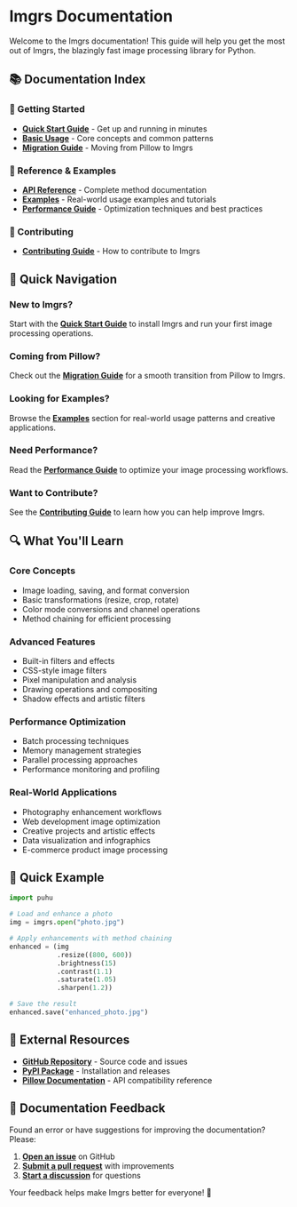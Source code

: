 # Imgrs Documentation

Welcome to the Imgrs documentation! This guide will help you get the most out of Imgrs, the blazingly fast image processing library for Python.

## 📚 Documentation Index

### 🚀 Getting Started
- **[Quick Start Guide](quickstart.md)** - Get up and running in minutes
- **[Basic Usage](basic-usage.md)** - Core concepts and common patterns
- **[Migration Guide](migration.md)** - Moving from Pillow to Imgrs

### 📖 Reference & Examples
- **[API Reference](api-reference.md)** - Complete method documentation
- **[Examples](examples.md)** - Real-world usage examples and tutorials
- **[Performance Guide](performance.md)** - Optimization techniques and best practices

### 🤝 Contributing
- **[Contributing Guide](contributing.md)** - How to contribute to Imgrs

## 🎯 Quick Navigation

### New to Imgrs?
Start with the **[Quick Start Guide](quickstart.md)** to install Imgrs and run your first image processing operations.

### Coming from Pillow?
Check out the **[Migration Guide](migration.md)** for a smooth transition from Pillow to Imgrs.

### Looking for Examples?
Browse the **[Examples](examples.md)** section for real-world usage patterns and creative applications.

### Need Performance?
Read the **[Performance Guide](performance.md)** to optimize your image processing workflows.

### Want to Contribute?
See the **[Contributing Guide](contributing.md)** to learn how you can help improve Imgrs.

## 🔍 What You'll Learn

### Core Concepts
- Image loading, saving, and format conversion
- Basic transformations (resize, crop, rotate)
- Color mode conversions and channel operations
- Method chaining for efficient processing

### Advanced Features
- Built-in filters and effects
- CSS-style image filters
- Pixel manipulation and analysis
- Drawing operations and compositing
- Shadow effects and artistic filters

### Performance Optimization
- Batch processing techniques
- Memory management strategies
- Parallel processing approaches
- Performance monitoring and profiling

### Real-World Applications
- Photography enhancement workflows
- Web development image optimization
- Creative projects and artistic effects
- Data visualization and infographics
- E-commerce product image processing

## 🚀 Quick Example

```python
import puhu

# Load and enhance a photo
img = imgrs.open("photo.jpg")

# Apply enhancements with method chaining
enhanced = (img
            .resize((800, 600))
            .brightness(15)
            .contrast(1.1)
            .saturate(1.05)
            .sharpen(1.2))

# Save the result
enhanced.save("enhanced_photo.jpg")
```

## 🔗 External Resources

- **[GitHub Repository](https://github.com/bgunebakan/puhu)** - Source code and issues
- **[PyPI Package](https://pypi.org/project/puhu/)** - Installation and releases
- **[Pillow Documentation](https://pillow.readthedocs.io/)** - API compatibility reference

## 📝 Documentation Feedback

Found an error or have suggestions for improving the documentation? Please:

1. **[Open an issue](https://github.com/bgunebakan/puhu/issues)** on GitHub
2. **[Submit a pull request](https://github.com/bgunebakan/puhu/pulls)** with improvements
3. **[Start a discussion](https://github.com/bgunebakan/puhu/discussions)** for questions

Your feedback helps make Imgrs better for everyone! 🦉